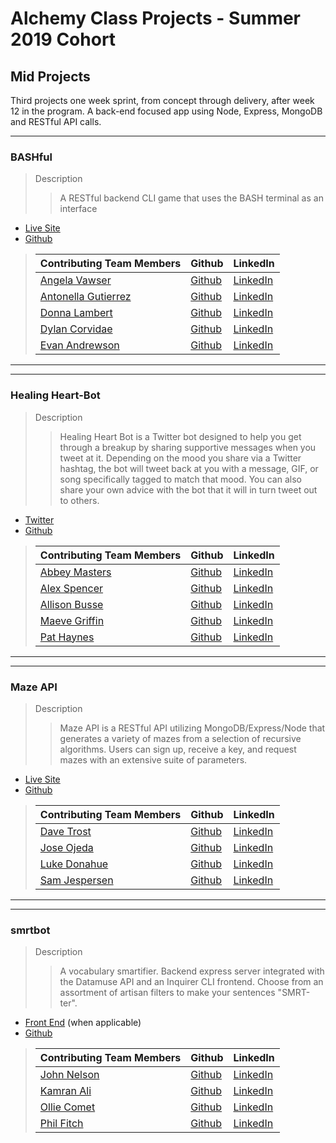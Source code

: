# Alchemy Class Projects - Summer 2019 Cohort

##  Mid Projects
Third projects one week sprint, from concept through delivery, after week 12 in the program.  A back-end focused app using Node, Express, MongoDB and RESTful API calls.
___

### BASHful

> Description 
>>A RESTful backend CLI game that uses the BASH terminal as an interface
>

- [Live Site](https://bashful-game.herokuapp.com/)
- [Github](https://github.com/Team-Dead-Ant/BASHful)

>| Contributing Team Members  | Github  | LinkedIn  |
>|---|---|---|
>|[Angela Vawser](http://hello-jelly.com/) | [Github](https://github.com/hello-jelly)  | [LinkedIn](https://www.linkedin.com/in/angela-vawser/)  |
>|[Antonella Gutierrez](https://www.antonella-gutierrez.com/) | [Github](https://github.com/27Nyappy)  | [LinkedIn](https://www.linkedin.com/in/antonella-gutierrez-rodriguez/)  |
>|[Donna Lambert](https://www.linkedin.com/in/dlambertpdx/) | [Github](https://github.com/sanvean74)  | [LinkedIn](https://www.linkedin.com/in/dlambertpdx/)  |
>|[Dylan Corvidae](https://www.linkedin.com/in/dylancorvidae/) | [Github](https://github.com/dylancorvidae)  | [LinkedIn](https://www.linkedin.com/in/dylancorvidae/)  |
>|[Evan Andrewson](https://www.linkedin.com/in/evan-andrewson/) | [Github](https://github.com/evanandrewson)  | [LinkedIn](https://www.linkedin.com/in/evan-andrewson/)  |

___
___

### Healing Heart-Bot

> Description 
>> Healing Heart Bot is a Twitter bot designed to help you get through a breakup by sharing supportive messages when you tweet at it. Depending on the mood you share via a Twitter hashtag, the bot will tweet back at you with a message, GIF, or song specifically tagged to match that mood. You can also share your own advice with the bot that it will in turn tweet out to others.
>

- [Twitter](https://twitter.com/heartbotbb)
- [Github](https://github.com/Healing-HeartBot/healing-heart-bot)

>| Contributing Team Members  | Github  | LinkedIn  |
>|---|---|---|
>|[Abbey Masters](https://www.linkedin.com/in/abbeymasters/) | [Github](https://github.com/abbeymasters)  | [LinkedIn](https://www.linkedin.com/in/abbeymasters/)  |
>|[Alex Spencer](https://www.alexjonspencer.com/) | [Github](https://github.com/alexjonspencer1)  | [LinkedIn](https://www.linkedin.com/in/alexjonspencer/)  |
>|[Allison Busse](https://www.allisonbusse.com/) | [Github](https://github.com/allisonbusse)  | [LinkedIn](https://www.linkedin.com/in/allisonbusse/)  |
>|[Maeve Griffin](https://www.linkedin.com/in/maeve-anne-griffin/) | [Github](https://github.com/adoxic)  | [LinkedIn](https://www.linkedin.com/in/maeve-anne-griffin/)  |
>|[Pat Haynes](https://www.linkedin.com/in/pat-haynes/) | [Github](https://github.com/pathaynes)  | [LinkedIn](https://www.linkedin.com/in/pat-haynes/)  |

___
___

### Maze API

> Description 
>> Maze API is a RESTful API utilizing MongoDB/Express/Node that generates a variety of mazes from a selection of recursive algorithms. Users can sign up, receive a key, and request mazes with an extensive suite of parameters.
>

- [Live Site](https://maze-api.herokuapp.com/)
- [Github](https://github.com/maze-api)

>| Contributing Team Members  | Github  | LinkedIn  |
>|---|---|---|
>|[Dave Trost](https://www.linkedin.com/in/dave-trost/) | [Github](https://github.com/DaveTrost)  | [LinkedIn](https://www.linkedin.com/in/dave-trost/)  |
>|[Jose Ojeda](https://www.linkedin.com/in/jose-a-ojeda/) | [Github](https://github.com/jaojeda)  | [LinkedIn](https://www.linkedin.com/in/jose-a-ojeda/)  |
>|[Luke Donahue](https://www.linkedin.com/in/lukedonahue/) | [Github](https://github.com/Luke9389)  | [LinkedIn](https://www.linkedin.com/in/lukedonahue/)  |
>|[Sam Jespersen](https://samjespersen.com/) | [Github](https://github.com/samjespersen)  | [LinkedIn](https://www.linkedin.com/in/sam-mclain-jespersen/)  |

___
___

### smrtbot

> Description 
>> A vocabulary smartifier. Backend express server integrated with the Datamuse API and an Inquirer CLI frontend. Choose from an assortment of artisan filters to make your sentences "SMRT-ter".
>

- [Front End](http://xyz.com/) (when applicable)
- [Github](https://github.com/SMRTbot/smrtbot)

>| Contributing Team Members  | Github  | LinkedIn  |
>|---|---|---|
>|[John Nelson](https://www.linkedin.com/in/johnnelson4850/) | [Github](https://github.com/John4850)  | [LinkedIn](https://www.linkedin.com/in/johnnelson4850/)  |
>|[Kamran Ali](https://www.linkedin.com/in/kamran-g-ali/) | [Github](https://github.com/kgali21)  | [LinkedIn](https://www.linkedin.com/in/kamran-g-ali/)  |
>|[Ollie Comet](https://www.linkedin.com/in/olliecomet/) | [Github](https://github.com/olliecomet)  | [LinkedIn](https://www.linkedin.com/in/olliecomet/)  |
>|[Phil Fitch](https://www.linkedin.com/in/philfitch/) | [Github](https://github.com/PhilFitch)  | [LinkedIn](https://www.linkedin.com/in/philfitch/)  |
